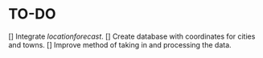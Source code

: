 # TO-DO

[] Integrate *locationforecast*.
[] Create database with coordinates for cities and towns.
[] Improve method of taking in and processing the data.
